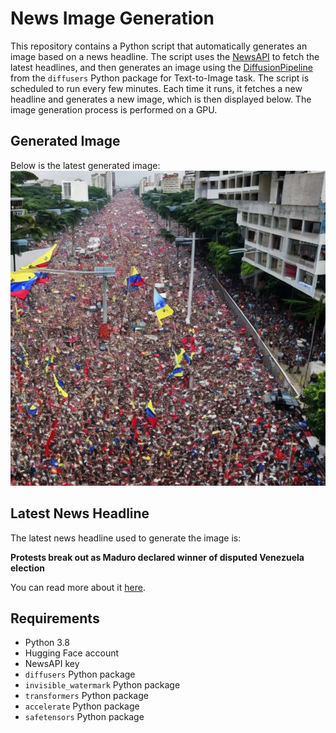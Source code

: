 # News Image Generation
This repository contains a Python script that automatically generates an image based on a news headline. The script uses the [NewsAPI](https://newsapi.org/) to fetch the latest headlines, and then generates an image using the [DiffusionPipeline](https://github.com/huggingface/diffusers) from the `diffusers` Python package for Text-to-Image task.
The script is scheduled to run every few minutes. Each time it runs, it fetches a new headline and generates a new image, which is then displayed below. The image generation process is performed on a GPU.

## Generated Image
Below is the latest generated image:
![Generated Image](image.png)

## Latest News Headline
The latest news headline used to generate the image is:

**Protests break out as Maduro declared winner of disputed Venezuela election**

You can read more about it [here](https://news.google.com/rss/articles/CBMicGh0dHBzOi8vd3d3LmFsamF6ZWVyYS5jb20vbmV3cy8yMDI0LzcvMjkvdmVuZXp1ZWxhLWVsZWN0aW9uLW9ic2VydmVycy11cmdlLXRyYW5zcGFyZW5jeS1hcy1tYWR1cm8tY2xhaW1zLXZpY3RvcnnSAXRodHRwczovL3d3dy5hbGphemVlcmEuY29tL2FtcC9uZXdzLzIwMjQvNy8yOS92ZW5lenVlbGEtZWxlY3Rpb24tb2JzZXJ2ZXJzLXVyZ2UtdHJhbnNwYXJlbmN5LWFzLW1hZHVyby1jbGFpbXMtdmljdG9yeQ?oc=5).

## Requirements
- Python 3.8
- Hugging Face account
- NewsAPI key
- `diffusers` Python package
- `invisible_watermark` Python package
- `transformers` Python package
- `accelerate` Python package
- `safetensors` Python package
